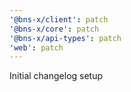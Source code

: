 ```yaml
---
'@bns-x/client': patch
'@bns-x/core': patch
'@bns-x/api-types': patch
'web': patch
---
```


Initial changelog setup
